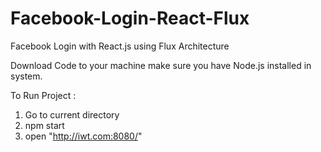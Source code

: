# Facebook-Login-React-Flux
Facebook Login with React.js using Flux Architecture

Download Code to your machine make sure you have Node.js installed in system.

To Run Project :
1. Go to current directory 
2. npm start
3. open "http://iwt.com:8080/"
